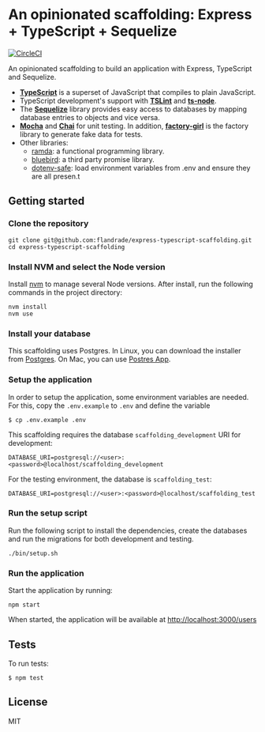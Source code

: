 # An opinionated scaffolding: Express + TypeScript + Sequelize

[![CircleCI](https://circleci.com/gh/flandrade/express-typescript-scaffolding.svg?style=svg)](https://circleci.com/gh/flandrade/express-typescript-scaffolding)

An opinionated scaffolding to build an application with Express, TypeScript and Sequelize.

- **[TypeScript](https://www.typescriptlang.org/)** is a superset of JavaScript
that compiles to plain JavaScript.
- TypeScript development's support with **[TSLint](https://palantir.github.io/tslint/)**
and **[ts-node](https://github.com/TypeStrong/ts-node)**.
- The **[Sequelize](http://docs.sequelizejs.com/)** library provides easy access to
databases by mapping database entries to objects and vice versa.
- **[Mocha](https://mochajs.org/)** and **[Chai](https://www.chaijs.com/)** for unit
testing. In addition, **[factory-girl](https://github.com/aexmachina/factory-girl)**
is the factory library to generate fake data for tests.
- Other libraries:
  - [ramda](https://ramdajs.com/): a functional programming library.
  - [bluebird](http://bluebirdjs.com/docs/getting-started.html): a third party
promise library.
  - [dotenv-safe](https://github.com/rolodato/dotenv-safe): load environment
  variables from .env and ensure they are all presen.t

## Getting started

### Clone the repository

```
git clone git@github.com:flandrade/express-typescript-scaffolding.git
cd express-typescript-scaffolding
```

### Install NVM and select the Node version

Install [nvm](https://github.com/creationix/nvm) to manage several Node versions.
After install, run the following commands in the project directory:

```
nvm install
nvm use
```

### Install your database

This scaffolding uses Postgres. In Linux, you can download the installer from
[Postgres](https://www.postgresql.org/download/). On Mac, you can use
[Postres App](https://postgresapp.com/).


### Setup the application

In order to setup the application, some environment variables are needed. For this,
copy the `.env.example` to `.env` and define the variable

```
$ cp .env.example .env
```

This scaffolding requires the database `scaffolding_development` URI for development:

```
DATABASE_URI=postgresql://<user>:<password>@localhost/scaffolding_development
```

For the testing environment, the database is `scaffolding_test`:

```
DATABASE_URI=postgresql://<user>:<password>@localhost/scaffolding_test
```

### Run the setup script

Run the following script to install the dependencies, create the databases and
run the migrations for both development and testing.

```
./bin/setup.sh
```

### Run the application

Start the application by running:

```
npm start
```

When started, the application will be available at [http://localhost:3000/users](http://localhost:3000/users)

## Tests

To run tests:

```
$ npm test
```

## License
MIT
